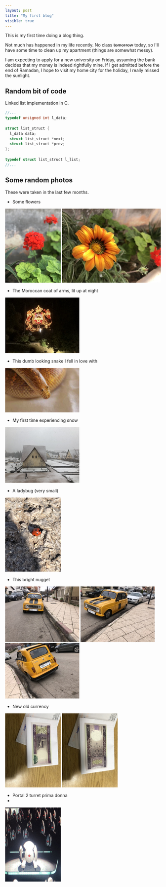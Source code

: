 ```yaml
---
layout: post
title: "My first blog"
visible: true
---
```


This is my first time doing a blog thing.

Not much has happened in my life recently. No class ~~tomorrow~~ today, so I'll have some time to clean up my apartment (things are somewhat messy).

I am expecting to apply for a new university on Friday, assuming the bank decides that my money is indeed rightfully mine. If I get admitted before the end of Ramadan, I hope to visit my home city for the holiday, I really missed the sunlight.

## Random bit of code
Linked list implementation in C.
  ```c
//...
typedef unsigned int l_data;

struct list_struct {
    l_data data;
    struct list_struct *next;
    struct list_struct *prev;
};

typedef struct list_struct l_list;
//...
  ```

## Some random photos
These were taken in the last few months.

  - Some flowers
  
<p float="left">
  <img src="/images/april/flower1.jpeg" height="240">
  <img src="/images/april/flower2.jpeg" height="240">
</p>

  - The Moroccan coat of arms, lit up at night
 
 
 <img src="/images/april/ma_coat_of_arms.jpeg" width="240">

  - This dumb looking snake I fell in love with

<img src="/images/april/snaek.JPG" width="240">

  - My first time experiencing snow

<img src="/images/april/snow.jpeg" width="240">

  - A ladybug (very small)

<img src="/images/april/ladybug.jpeg" height="240">

  - This bright nugget

<p float="left">
<img src="/images/april/renault_nugget_1.jpeg" width="240">
<img src="/images/april/renault_nugget_2.jpeg" width="240">
<img src="/images/april/renault_nugget_3.jpeg" width="240">
</p>

  - New old currency

<p float="left">
<img src="/images/april/money1.jpeg" height="240">
<img src="/images/april/money2.jpeg" height="240">
</p>

  - Portal 2 turret prima donna
  - 
<img src="/images/april/fat_turret.jpeg" height="240">
